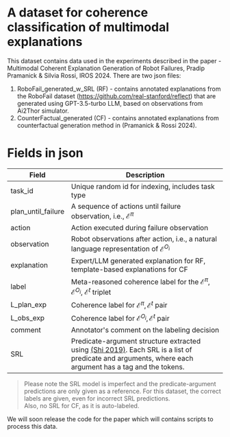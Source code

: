 # A dataset for coherence classification of multimodal explanations

This dataset contains data used in the experiments described in the paper - Multimodal Coherent Explanation Generation of Robot Failures, Pradip Pramanick & Silvia Rossi, IROS 2024.
There are two json files:  
  

 1. RoboFail_generated_w_SRL (RF) - contains annotated explanations from the RoboFail dataset (https://github.com/real-stanford/reflect) that are generated using GPT-3.5-turbo LLM, based on observations from Ai2Thor simulator.   
 2. CounterFactual_generated (CF) - contains annotated explanations from counterfactual generation method in (Pramanick & Rossi 2024).

# Fields in json

| Field              | Description                                                                                                                                                                               |
|--------------------|-------------------------------------------------------------------------------------------------------------------------------------------------------------------------------------------|
| task_id					       | Unique random id for indexing, includes task type                                                                                                                                         |
| plan_until_failure | A sequence of actions until failure observation, i.e., $\mathcal{E}^\pi$                                                                                                                  |
| action             | Action executed during failure observation                                                                                                                                                |
| observation        | Robot observations after action, i.e., a natural language representation of $\mathcal{E}^{O_i}$                                                                                           |
| explanation        | Expert/LLM generated explanation for RF, template-based explanations for CF                                                                                                               |
| label              | Meta-reasoned coherence label for the $\mathcal{E}^\pi$, $\mathcal{E}^{O_i}$, $\mathcal{E}^{t}$ triplet                                                                                   |
| L_plan_exp         | Coherence label for $\mathcal{E}^\pi, \mathcal{E}^{t}$ pair                                                                                                                               |
| L_obs_exp          | Coherence label for $\mathcal{E}^{O_i}, \mathcal{E}^{t}$ pair                                                                                                                             |
| comment            | Annotator's comment on the labeling decision                                                                                                                                              |
| SRL                | Predicate-argument structure extracted using [(Shi 2019)](https://arxiv.org/abs/1904.05255). Each SRL is a list of predicate and arguments, where each argument has a tag and the tokens. |

> Please note the SRL model is imperfect and the predicate-argument predictions are only given as a reference. For this dataset, the correct labels are given, even for incorrect SRL predictions.  
Also, no SRL for CF, as it is auto-labeled.

We will soon release the code for the paper which will contains scripts to process this data.

